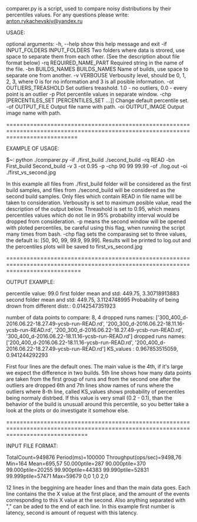 comparer.py is a script, used to compare noisy distributions by their percentiles values. 
For any questions please write: anton.rykachevskiy@yandex.ru

USAGE:

optional arguments:
  -h, --help            show this help message and exit
  -if INPUT_FOLDERS INPUT_FOLDERS
                        Two folders where data is strored, use space to
                        separate them from each other. (See the description about file format below)
  -rq REQUIRED_NAME_PART
                        Required string in the name of the file.
  -bn BUILDS_NAMES BUILDS_NAMES
                        Name of builds, use space to separate one from
                        another.
  -v VERBOUSE           Verbousity level, should be 0, 1, 2, 3, where 0 is for
                        no information and 3 is all posible information.
  -ot OUTLIERS_TREASHOLD
                        Set outliers treashold. 1.0 - no outliers, 0.0 - every
                        point is an outlier
  -p                    Plot percentile values in separate window. 
  -chp [PERCENTILES_SET [PERCENTILES_SET ...]]
                        Change default percentile set.
  -of OUTPUT_FILE       Output file name with path.
  -oi OUTPUT_IMAGE      Output image name with path.

=================================================================================================================================

EXAMPLE OF USAGE:

$~: python ./comparer.py -if ./first_build ./second_build -rq READ -bn First_build Second_build -v 3 -ot 0.95 -p -chp 90 99 99.99 -of ./log.out -oi ./first_vs_second.jpg

In this example all files from ./first_build folder will be considered as the first build samples, and files from ./second_build will be considered as the second build samples. Only files which contain READ in file name will be taken to consideration. Verbousity is set to maximum posible value, read the description of the output below. Threashold is set to 0.95, which means percentiles values which do not lie in 95% probability interval would be dropped from consideration. -p means the second window will be opened with ploted percentiles, be careful using this flag, when running the script many times from bash. -chp flag sets the comparasing set to three values, the default is: [50, 90, 99, 99.9, 99.99]. Results will be printed to log.out and the percentiles plots will be saved to first_vs_second.jpg

==================================================================================================================================

OUTPUT EXAMPLE:

percentile value: 99.0
first folder mean and std: 449.75, 3.30718913883
second folder mean and std: 449.75, 3.1124748995
Probability of being drown from different distr.: 0.0142547351923

number of data points to compare: 8, 4
dropped runs names: ['300_400_d-2016.06.22-18.27.49-ycsb-run-READ.rd', '200_300_d-2016.06.22-18.11.16-ycsb-run-READ.rd', '200_300_d-2016.06.22-18.27.49-ycsb-run-READ.rd', '300_400_d-2016.06.22-18.11.16-ycsb-run-READ.rd']
dropped runs names: ['200_400_d-2016.06.22-18.11.16-ycsb-run-READ.rd', '200_400_d-2016.06.22-18.27.49-ycsb-run-READ.rd']
KS_values : 0.967853515059, 0.941244292293

First four lines are the default ones. The main value is the 4th, if it's large we expect the difference in two builds. 
5th line shows how many data points are taken from the first group of runs and from the second one after the outliers are dropped
6th and 7th lines show names of runs where the outliers where
8-th line, called KS_values shows probability of percentiles being normaly distrbed. If this value is very small (0.2 - 0.1), than the behavior
of the build is unusuall around this percentile, so you better take a look at the plots or do investigate it somehow else.

====================================================================================================================================

INPUT FILE FORMAT:

TotalCount=949876
Period(ms)=100000
Throughput(ops/sec)=9498,76
Min=164
Mean=695,57
50.000ptile=287
90.000ptile=370
99.000ptile=20255
99.900ptile=44383
99.990ptile=52831
99.999ptile=57471
Max=59679
0,0
1,0
2,0

12 lines in the beggining are header lines and than the main data goes. Each line contains the the X value at the first place, and the amount 
of the events corresponding to this X value at the second. Also anything separated with "," can be aded to the end of each line. 
In this example first number is latency, second is amount of request with this latency.


